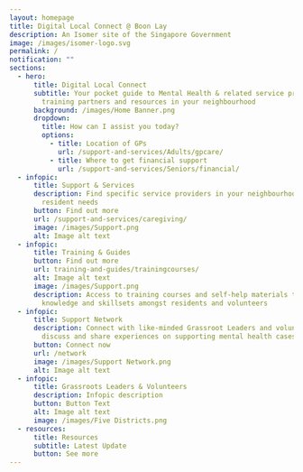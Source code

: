 ```yaml
---
layout: homepage
title: Digital Local Connect @ Boon Lay
description: An Isomer site of the Singapore Government
image: /images/isomer-logo.svg
permalink: /
notification: ""
sections:
  - hero:
      title: Digital Local Connect
      subtitle: Your pocket guide to Mental Health & related service providers,
        training partners and resources in your neighbourhood
      background: /images/Home Banner.png
      dropdown:
        title: How can I assist you today?
        options:
          - title: Location of GPs
            url: /support-and-services/Adults/gpcare/
          - title: Where to get financial support
            url: /support-and-services/Seniors/financial/
  - infopic:
      title: Support & Services
      description: Find specific service providers in your neighbourhood based on your
        resident needs
      button: Find out more
      url: /support-and-services/caregiving/
      image: /images/Support.png
      alt: Image alt text
  - infopic:
      title: Training & Guides
      button: Find out more
      url: training-and-guides/trainingcourses/
      alt: Image alt text
      image: /images/Support.png
      description: Access to training courses and self-help materials to build
        knowledge and skillsets amongst residents and volunteers
  - infopic:
      title: Support Network
      description: Connect with like-minded Grassroot Leaders and volunteers to
        discuss and share experiences on supporting mental health cases
      button: Connect now
      url: /network
      image: /images/Support Network.png
      alt: Image alt text
  - infopic:
      title: Grassroots Leaders & Volunteers
      description: Infopic description
      button: Button Text
      alt: Image alt text
      image: /images/Five Districts.png
  - resources:
      title: Resources
      subtitle: Latest Update
      button: See more
---
```

